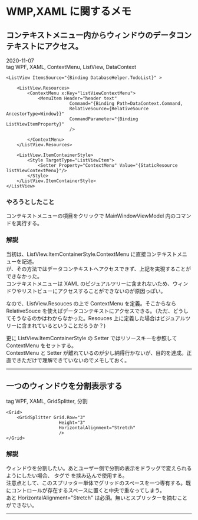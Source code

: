 # WMP,XAML に関するメモ

## コンテキストメニュー内からウィンドウのデータコンテキストにアクセス。
2020-11-07  
tag WPF, XAML, ContextMenu, ListView, DataContext

```
<ListView ItemsSource="{Binding DatabaseHelper.TodoList}" >

    <ListView.Resources>
        <ContextMenu x:Key="listViewContextMenu">
            <MenuItem Header="header text"
                        Command="{Binding Path=DataContext.Command,
                        RelativeSource={RelativeSource AncestorType=Window}}"
                        CommandParameter="{Binding ListViewItemProperty}"
                        />

        </ContextMenu>
    </ListView.Resources>

    <ListView.ItemContainerStyle>
        <Style TargetType="ListViewItem">
            <Setter Property="ContextMenu" Value="{StaticResource listViewContextMenu}"/>
        </Style>
    </ListView.ItemContainerStyle>
</ListView>
```

### やろうとしたこと
コンテキストメニューの項目をクリックで MainWindowViewModel 内のコマンドを実行する。

### 解説
当初は、ListVIew.ItemContainerStyle.ContextMenu に直接コンテキストメニューを記述。  
が、その方法ではデータコンテキストへアクセスできず、上記を実現することができなかった。  
コンテキストメニューは XAML のビジュアルツリーに含まれないため、ウィンドウやリストビューにアクセスすることができないのが原因っぽい。

なので、ListView.Resouces の上で ContextMenu を定義。そこからなら RelativeSouce を使えばデータコンテキストにアクセスできる。（ただ、どうしてそうなるのかはわからなかった。Resouces 上に定義した場合はビジュアルツリーに含まれているということだろうか？)

更に ListView.ItemContainerStyle の Setter ではリソースキーを参照して ContextMenu をセットする。  
ContextMenu と Setter が離れているのが少し納得行かないが、目的を達成。正直できただけで理解できていないのでメモしておく。

---

## 一つのウィンドウを分割表示する
tag WPF, XAML, GridSplitter, 分割

```
<Grid>
    <GridSplitter Grid.Row="3"
                    Height="3"
                    HorizontalAlignment="Stretch"
                    />
</Grid>
```

### 解説
ウィンドウを分割したい。あとユーザー側で分割の表示をドラッグで変えられるようにしたい場合、 <Grid> タグで <GridSplitter> を挟み込んで使用する。  
注意点として、このスプリッター単体でグリッドのスペースを一つ専有する。既にコントロールが存在するスペースに置くと中央で重なってしまう。  
あと HorizontalAlignment="Stretch" は必須。無いとスプリッターを摘むことができない。

---